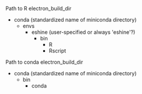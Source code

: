 

Path to R
electron_build_dir
  - conda (standardized name of miniconda directory)
    - envs
      - eshine (user-specified or always 'eshine'?)
        - bin 
          - R
          - Rscript

Path to conda
electron_build_dir
  - conda (standardized name of miniconda directory)
    - bin
      - conda
        
